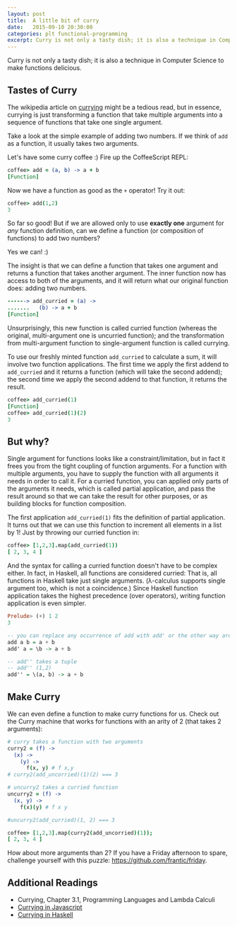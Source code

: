 ```yaml
---
layout: post
title:  A little bit of curry
date:   2015-09-10 20:30:00
categories: plt functional-programming
excerpt: Curry is not only a tasty dish; it is also a technique in Computer Science to make functions delicious.
---
```


Curry is not only a tasty dish; it is also a technique in Computer Science to make functions delicious.

## Tastes of Curry

The wikipedia article on [currying](https://en.wikipedia.org/wiki/Currying) might be a tedious read, but in essence, currying is just transforming a function that take multiple arguments into a sequence of functions that take one single argument.

Take a look at the simple example of adding two numbers. If we think of `add` as a function, it usually takes two arguments.

Let's have some curry coffee :) Fire up the CoffeeScript REPL:

``` coffee
coffee> add = (a, b) -> a + b
[Function]
```

Now we have a function as good as the `+` operator! Try it out:

``` coffee
coffee> add(1,2)
3
```

So far so good! But if we are allowed only to use **exactly one** argument for *any* function definition, can we define a function (or composition of functions) to add two numbers?

Yes we can! :)

The insight is that we can define a function that takes one argument and returns a function that takes another argument. The inner function now has access to both of the arguments, and it will return what our original function does: adding two numbers.

``` coffee
------> add_curried = (a) ->
.......   (b) -> a + b
[Function]
```

Unsurprisingly, this new function is called curried function (whereas the original, multi-argument one is uncurried function); and the transformation from multi-argument function to single-argument function is called currying.

To use our freshly minted function `add_curried` to calculate a sum, it will involve two function applications. The first time we apply the first addend to `add_curried` and it returns a function (which will take the second addend); the second time we apply the second addend to that function, it returns the result.

``` coffee
coffee> add_curried(1)
[Function]
coffee> add_curried(1)(2)
3
```

## But why?

Single argument for functions looks like a constraint/limitation, but in fact it frees you from the tight coupling of function arguments. For a function with multiple arguments, you have to supply the function with all arguments it needs in order to call it. For a curried function, you can applied only parts of the arguments it needs, which is called partial application, and pass the result around so that we can take the result for other purposes, or as building blocks for function composition.

The first application `add_curried(1)` fits the definition of partial application. It turns out that we can use this function to increment all elements in a list by 1! Just by throwing our curried function in:

``` coffee
coffee> [1,2,3].map(add_curried(1))
[ 2, 3, 4 ]
```

And the syntax for calling a curried function doesn't have to be complex either. In fact, in Haskell, all functions are considered curried: That is, all functions in Haskell take just single arguments. (λ-calculus supports single argument too, which is not a coincidence.) Since Haskell function application takes the highest precedence (over operators), writing function application is even simpler.

``` haskell
Prelude> (+) 1 2
3

-- you can replace any occurrence of add with add' or the other way around
add a b = a + b
add' a = \b -> a + b

-- add'' takes a tuple
-- add'' (1,2)
add'' = \(a, b) -> a + b
```

## Make Curry

We can even define a function to make curry functions for us. Check out the Curry machine that works for functions with an arity of 2 (that takes 2 arguments):

``` coffee
# curry takes a function with two arguments
curry2 = (f) ->
  (x) ->
    (y) ->
      f(x, y) # f x,y
# curry2(add_uncorried)(1)(2) === 3

# uncurry2 takes a curried function
uncurry2 = (f) ->
  (x, y) ->
    f(x)(y) # f x y

#uncurry2(add_curried)(1, 2) === 3
```

``` coffee
coffee> [1,2,3].map(curry2(add_uncorried)(1));
[ 2, 3, 4 ]
```
How about more arguments than 2? If you have a Friday afternoon to spare, challenge yourself with this puzzle: https://github.com/frantic/friday.

## Additional Readings

- Currying, Chapter 3.1, Programming Languages and Lambda Calculi
- [Currying in Javascript](http://slides.com/gsklee/functional-programming-in-5-minutes#/)
- [Currying in Haskell](https://wiki.haskell.org/Currying)
